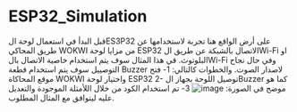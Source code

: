 # ESP32_Simulation

قبل البدأ في استعمال لوحة الES3P32 على أرض الواقع هنا تجربة لاستخدامها عن طريق المحاكي WOKWI 
من مزايا لوحة  ESP32 الاتصال بالشبكة عن طريق الWi-Fi او البلوتوث.
قي هذا المثال سوف يتم استخدام خاصية الاتصال بالWi-Fi وفي حال نجاح التوصييل سوف يتم استخدام قطعة Buzzer لاصدار الصوت.
والخطوات كالتالي:
1- فتح موقع المحاكاة WOKWI واختيار لوحة ESP32
2- توصيل اللوحة بجهاز الBuzzer كما هو موضح في الصورة:
![image](https://github.com/user-attachments/assets/c85cc0dc-c0f2-4aa5-b218-0bf3f08632d8)
3- تم استخدام الكود من خلال اللأمثلة الموجودة والتعديل عليه ليتوافق مع المثال المطلوب.


